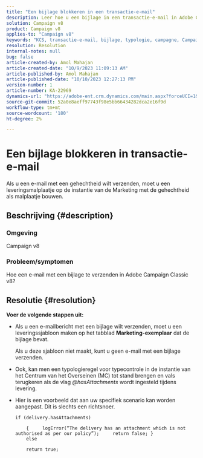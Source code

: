 ```yaml
---
title: "Een bijlage blokkeren in een transactie-e-mail"
description: Leer hoe u een bijlage in een transactie-e-mail in Adobe Campaign Classic v8 blokkeert. Bouw een leveringsmalplaatje op de instantie van de Marketing.
solution: Campaign v8
product: Campaign v8
applies-to: "Campaign v8"
keywords: "KCS, transactie-e-mail, bijlage, typologie, campagne, Campaign Classic v8"
resolution: Resolution
internal-notes: null
bug: false
article-created-by: Amol Mahajan
article-created-date: "10/9/2023 11:09:13 AM"
article-published-by: Amol Mahajan
article-published-date: "10/10/2023 12:27:13 PM"
version-number: 1
article-number: KA-22969
dynamics-url: "https://adobe-ent.crm.dynamics.com/main.aspx?forceUCI=1&pagetype=entityrecord&etn=knowledgearticle&id=e0cb2043-9466-ee11-9ae7-6045bd0061cb"
source-git-commit: 52a0e8aeff97743f98e5bb66434282dca2e16f9d
workflow-type: tm+mt
source-wordcount: '180'
ht-degree: 2%

---
```


# Een bijlage blokkeren in transactie-e-mail


Als u een e-mail met een gehechtheid wilt verzenden, moet u een leveringsmalplaatje op de instantie van de Marketing met de gehechtheid als malplaatje bouwen.

## Beschrijving {#description}


### <b>Omgeving</b>

Campaign v8



### <b>Probleem/symptomen</b>

Hoe een e-mail met een bijlage te verzenden in Adobe Campaign Classic v8?


## Resolutie {#resolution}

<b>Voer de volgende stappen uit:</b>
- Als u een e-mailbericht met een bijlage wilt verzenden, moet u een leveringssjabloon maken op het tabblad <b>Marketing-exemplaar</b> dat de bijlage bevat.

  Als u deze sjabloon niet maakt, kunt u geen e-mail met een bijlage verzenden.



- Ook, kan men een typologieregel voor typecontrole in de instantie van het Centrum van het Overseinen (MC) tot stand brengen en vals terugkeren als de vlag *@hasAttachments* wordt ingesteld tijdens levering.
- Hier is een voorbeeld dat aan uw specifiek scenario kan worden aangepast. Dit is slechts een richtsnoer.




  ```
  if (delivery.hasAttachments)
  
      {     logError(“The delivery has an attachment which is not authorised as per our policy”);     return false; }
      else
  
      return true;
  ```

